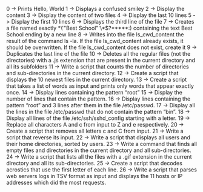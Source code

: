 0 -> Prints Hello, World
1 -> Displays a confused smiley
2 -> Display the content
3 -> Display the content of two files
4 -> Display the last 10 lines
5 -> Display the first 10 lines
6 -> Displays the third line of the file
7 -> Creates a file named exactly \*\\'"Best School"\'\\*$\?\*\*\*\*\*:) containing the text Best School ending by a new line
8 -> Writes into the file ls_cwd_content the result of the command ls -la. If the file ls_cwd_content already exists, it should be overwritten. If the file ls_cwd_content does not exist, create it
9 -> Duplicates the last line of the file 
10 -> Deletes all the regular files (not the directories) with a .js extension that are present in the current directory and all its subfolders
11 ->  Write a script that counts the number of directories and sub-directories in the current directory.
12 -> Create a script that displays the 10 newest files in the current directory.
13 -> Create a script that takes a list of words as input and prints only words that appear exactly once.
14 -> Display lines containing the pattern “root”
15 -> Display the number of lines that contain the pattern.
16 -> Display lines containing the pattern “root” and 3 lines after them in the file /etc/passwd.
17 ->  Display all the lines in the file /etc/passwd that do not contain the pattern “bin”.
18 -> Display all lines of the file /etc/ssh/sshd_config starting with a letter.
19 -> Replace all characters A and c from input to Z and e respectively.
20 -> Create a script that removes all letters c and C from input.
21 -> Write a script that reverse its input.
22 -> Write a script that displays all users and their home directories, sorted by users.
23 -> Write a command that finds all empty files and directories in the current directory and all sub-directories.
24 -> Write a script that lists all the files with a .gif extension in the current directory and all its sub-directories.
25 -> Create a script that decodes acrostics that use the first letter of each line.
26 -> Write a script that parses web servers logs in TSV format as input and displays the 11 hosts or IP addresses which did the most requests.
